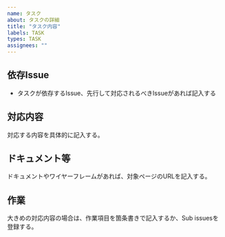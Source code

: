 ```yaml
---
name: タスク
about: タスクの詳細
title: "タスク内容"
labels: TASK
types: TASK
assignees: ""
---
```


## 依存Issue

- タスクが依存するIssue、先行して対応されるべきIssueがあれば記入する

## 対応内容

対応する内容を具体的に記入する。

## ドキュメント等

ドキュメントやワイヤーフレームがあれば、対象ページのURLを記入する。

## 作業

大きめの対応内容の場合は、作業項目を箇条書きで記入するか、Sub issuesを登録する。